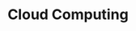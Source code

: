 ---
title: Cloud Computing
menu:
  sidebar:
    name: Cloud Computing
    identifier: cloudi
    weight: 300
---